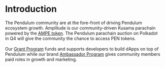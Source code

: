 # Introduction

The Pendulum community are at the fore-front of driving Pendulum ecosystem growth. Amplitude is our community-driven Kusama parachain powered by the [AMPE token](https://medium.com/pendulum-chain/amplitude-wins-kusama-parachain-slot-80e07781ddbd). The Pendulum parachain auction on Polkadot in Q4 will give the community the chance to access PEN tokens. \
\
Our [Grant Program](https://medium.com/pendulum-chain/pendulum-launches-ecosystem-grant-program-c193237305ce) funds and supports developers to build dApps on top of Pendulum while our brand [Ambassador Program](https://medium.com/pendulum-chain/the-pendulum-ambassador-program-wants-you-b0df38fd2624) gives community members paid roles in growth and marketing.  &#x20;
